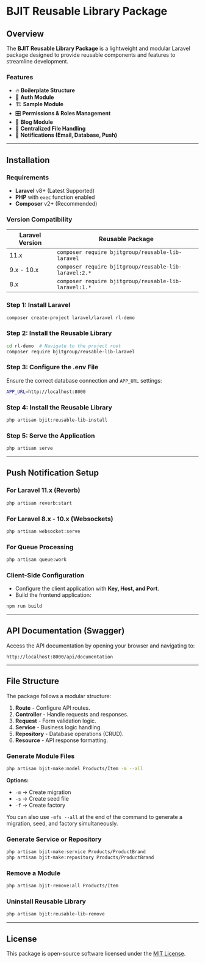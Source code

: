 # BJIT Reusable Library Package

&#x20;

## Overview

The **BJIT Reusable Library Package** is a lightweight and modular Laravel package designed to provide reusable components and features to streamline development.

### **Features**

- 🔥 **Boilerplate Structure**
- 🔐 **Auth Module**
- 🏗 **Sample Module**
- 🎛 **Permissions & Roles Management**
- 📝 **Blog Module**
- 📁 **Centralized File Handling**
- 🔔 **Notifications (Email, Database, Push)**

---

## **Installation**

### **Requirements**

- **Laravel** v8+ (Latest Supported)
- **PHP** with `exec` function enabled
- **Composer** v2+ (Recommended)

### **Version Compatibility**

Laravel Version | Reusable Package  
--------------- | -----------------  
11.x            | `composer require bjitgroup/reusable-lib-laravel`  
9.x - 10.x      | `composer require bjitgroup/reusable-lib-laravel:2.*`  
8.x             | `composer require bjitgroup/reusable-lib-laravel:1.*`  

### **Step 1: Install Laravel**

```sh
composer create-project laravel/laravel rl-demo
```

### **Step 2: Install the Reusable Library**

```sh
cd rl-demo  # Navigate to the project root
composer require bjitgroup/reusable-lib-laravel
```

### **Step 3: Configure the .env File**

Ensure the correct database connection and `APP_URL` settings:

```sh
APP_URL=http://localhost:8000
```

### **Step 4: Install the Reusable Library**

```sh
php artisan bjit:reusable-lib-install
```

### **Step 5: Serve the Application**

```sh
php artisan serve
```

---

## **Push Notification Setup**

### **For Laravel 11.x (Reverb)**

```sh
php artisan reverb:start
```

### **For Laravel 8.x - 10.x (Websockets)**

```sh
php artisan websocket:serve
```

### **For Queue Processing**

```sh
php artisan queue:work
```

### **Client-Side Configuration**

- Configure the client application with **Key, Host, and Port**.
- Build the frontend application:

```sh
npm run build
```

---

## **API Documentation (Swagger)**

Access the API documentation by opening your browser and navigating to:

```
http://localhost:8000/api/documentation
```

---

## **File Structure**

The package follows a modular structure:

1. **Route** - Configure API routes.
2. **Controller** - Handle requests and responses.
3. **Request** - Form validation logic.
4. **Service** - Business logic handling.
5. **Repository** - Database operations (CRUD).
6. **Resource** - API response formatting.

### **Generate Module Files**

```sh
php artisan bjit-make:model Products/Item -m --all
```

**Options:**

- `-m` → Create migration
- `-s` → Create seed file
- `-f` → Create factory

You can also use `-mfs --all` at the end of the command to generate a migration, seed, and factory simultaneously.

### **Generate Service or Repository**

```sh
php artisan bjit-make:service Products/ProductBrand
php artisan bjit-make:repository Products/ProductBrand
```

### **Remove a Module**

```sh
php artisan bjit-remove:all Products/Item
```

### **Uninstall Reusable Library**

```sh
php artisan bjit:reusable-lib-remove
```

---

## **License**

This package is open-source software licensed under the [MIT License](https://opensource.org/licenses/MIT).

